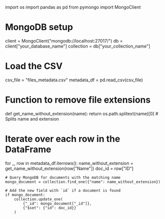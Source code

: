 import os
import pandas as pd
from pymongo import MongoClient

# MongoDB setup
client = MongoClient("mongodb://localhost:27017/")
db = client["your_database_name"]
collection = db["your_collection_name"]

# Load the CSV
csv_file = "files_metadata.csv"
metadata_df = pd.read_csv(csv_file)

# Function to remove file extensions
def get_name_without_extension(name):
    return os.path.splitext(name)[0]  # Splits name and extension

# Iterate over each row in the DataFrame
for _, row in metadata_df.iterrows():
    name_without_extension = get_name_without_extension(row["Name"])
    doc_id = row["ID"]

    # Query MongoDB for documents with the matching name
    mongo_document = collection.find_one({"name": name_without_extension})

    # Add the new field with `id` if a document is found
    if mongo_document:
        collection.update_one(
            {"_id": mongo_document["_id"]},
            {"$set": {"id": doc_id}}
        )
